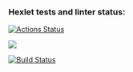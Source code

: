 ### Hexlet tests and linter status:

[![Actions Status](https://github.com/OnishchenkoIvan/frontend-project-lvl1/workflows/hexlet-check/badge.svg)](https://github.com/OnishchenkoIvan/frontend-project-lvl1/actions)

<a href="https://codeclimate.com/github/OnishchenkoIvan/frontend-project-lvl1/maintainability"><img src="https://api.codeclimate.com/v1/badges/380ca5e9cd4103bedd6e/maintainability" /></a>

[![Build Status](https://github.com/OnishchenkoIvan/frontend-project-lvl1/workflows/NODECi/badge.svg)](https://github.com/OnishchenkoIvan/frontend-project-lvl1/actions/workflows/nodeCi.yml)

